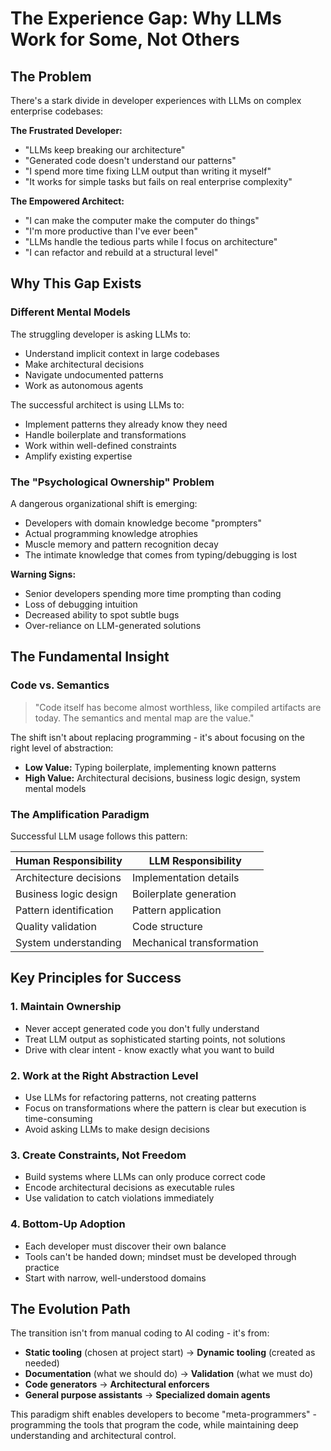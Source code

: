 # The Experience Gap: Why LLMs Work for Some, Not Others

## The Problem

There's a stark divide in developer experiences with LLMs on complex enterprise codebases:

**The Frustrated Developer:**
- "LLMs keep breaking our architecture"
- "Generated code doesn't understand our patterns"
- "I spend more time fixing LLM output than writing it myself"
- "It works for simple tasks but fails on real enterprise complexity"

**The Empowered Architect:**
- "I can make the computer make the computer do things"
- "I'm more productive than I've ever been"
- "LLMs handle the tedious parts while I focus on architecture"
- "I can refactor and rebuild at a structural level"

## Why This Gap Exists

### Different Mental Models

The struggling developer is asking LLMs to:
- Understand implicit context in large codebases
- Make architectural decisions
- Navigate undocumented patterns
- Work as autonomous agents

The successful architect is using LLMs to:
- Implement patterns they already know they need
- Handle boilerplate and transformations
- Work within well-defined constraints
- Amplify existing expertise

### The "Psychological Ownership" Problem

A dangerous organizational shift is emerging:
- Developers with domain knowledge become "prompters"
- Actual programming knowledge atrophies
- Muscle memory and pattern recognition decay
- The intimate knowledge that comes from typing/debugging is lost

**Warning Signs:**
- Senior developers spending more time prompting than coding
- Loss of debugging intuition
- Decreased ability to spot subtle bugs
- Over-reliance on LLM-generated solutions

## The Fundamental Insight

### Code vs. Semantics

> "Code itself has become almost worthless, like compiled artifacts are today. The semantics and mental map are the value."

The shift isn't about replacing programming - it's about focusing on the right level of abstraction:
- **Low Value:** Typing boilerplate, implementing known patterns
- **High Value:** Architectural decisions, business logic design, system mental models

### The Amplification Paradigm

Successful LLM usage follows this pattern:

| Human Responsibility | LLM Responsibility |
|---------------------|-------------------|
| Architecture decisions | Implementation details |
| Business logic design | Boilerplate generation |
| Pattern identification | Pattern application |
| Quality validation | Code structure |
| System understanding | Mechanical transformation |

## Key Principles for Success

### 1. Maintain Ownership
- Never accept generated code you don't fully understand
- Treat LLM output as sophisticated starting points, not solutions
- Drive with clear intent - know exactly what you want to build

### 2. Work at the Right Abstraction Level
- Use LLMs for refactoring patterns, not creating patterns
- Focus on transformations where the pattern is clear but execution is time-consuming
- Avoid asking LLMs to make design decisions

### 3. Create Constraints, Not Freedom
- Build systems where LLMs can only produce correct code
- Encode architectural decisions as executable rules
- Use validation to catch violations immediately

### 4. Bottom-Up Adoption
- Each developer must discover their own balance
- Tools can't be handed down; mindset must be developed through practice
- Start with narrow, well-understood domains

## The Evolution Path

The transition isn't from manual coding to AI coding - it's from:
- **Static tooling** (chosen at project start) → **Dynamic tooling** (created as needed)
- **Documentation** (what we should do) → **Validation** (what we must do)
- **Code generators** → **Architectural enforcers**
- **General purpose assistants** → **Specialized domain agents**

This paradigm shift enables developers to become "meta-programmers" - programming the tools that program the code, while maintaining deep understanding and architectural control.